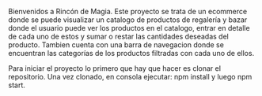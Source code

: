 Bienvenidos a Rincón de Magia. Este proyecto se trata de un ecommerce donde se puede visualizar un catalogo de productos de regalería y bazar donde el usuario puede ver los productos en el catalogo, entrar en detalle de cada uno de estos y sumar o restar las cantidades deseadas del producto.
Tambien cuenta con una barra de navegacion donde se encuentran las categorías de los productos filtradas con cada uno de ellos.

Para iniciar el proyecto lo primero que hay que hacer es clonar el repositorio.
Una vez clonado, en consola ejecutar: npm install y luego npm start.


